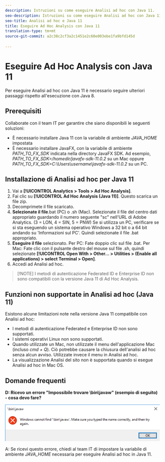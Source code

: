 ```yaml
---
description: Istruzioni su come eseguire Analisi ad hoc con Java 11.
seo-description: Istruzioni su come eseguire Analisi ad hoc con Java 11.
seo-title: Analisi ad hoc e Java 11
title: Eseguire Ad Hoc Analysis con Java 11
translation-type: tm+mt
source-git-commit: a2c38c2cf3a2c1451e2c60e003ebe1fa9bfd145d

---
```



# Eseguire Ad Hoc Analysis con Java 11

Per eseguire Analisi ad hoc con Java 11 è necessario seguire ulteriori passaggi rispetto all'esecuzione con Java 8.

## Prerequisiti

Collaborate con il team IT per garantire che siano disponibili le seguenti soluzioni:

* È necessario installare Java 11 con la variabile di ambiente *JAVA_HOME* impostata
* È necessario installare JavaFX, con la variabile di ambiente *PATH_TO_FX_SDK* indicata nella directory JavaFX SDK. Ad esempio, *PATH_TO_FX_SDK=/homedir/javafx-sdk-11.0.2* su un Mac oppure *PATH_TO_FX_SDK=C:\Users\username\javafx-sdk-11.0.2* su un PC.

## Installazione di Analisi ad hoc per Java 11

1. Vai a **[!UICONTROL Analytics > Tools > Ad Hoc Analysis]**.
1. Fai clic su **[!UICONTROL Ad Hoc Analysis (Java 11)]**. Questo scarica un file zip.
1. Decomprimete il file scaricato.
1. **Selezionate il file**.bat (PC) o .sh (Mac). Selezionate il file del centro dati appropriato guardando il numero seguente "sc" nell'URL di Adobe Analytics. (3 = LON, 4 = SIN, 5 = PNW) Se si utilizza un PC, verificare se si sta eseguendo un sistema operativo Windows a 32 bit o a 64 bit andando su 'Informazioni sul PC'. Quindi selezionate il file .bat appropriato.
1. **Eseguire il file** selezionato. Per PC: Fate doppio clic sul file .bat. Per Mac: Fate clic con il pulsante destro del mouse sul file .sh, quindi selezionate **[!UICONTROL Open With > Other... > Utilities > (Enable all applications) > select Terminal > Open]**.
1. Accedi ad Analisi ad hoc.

> [!NOTE] I metodi di autenticazione Federated ID e Enterprise ID non sono compatibili con la versione Java 11 di Ad Hoc Analysis.

## Funzioni non supportate in Analisi ad hoc (Java 11)

Esistono alcune limitazioni note nella versione Java 11 compatibile con Analisi ad hoc:

* I metodi di autenticazione Federated e Enterprise ID non sono supportati.
* I sistemi operativi Linux non sono supportati.
* Quando utilizzate un Mac, non utilizzate il menu dell'applicazione Mac (incluso *cmd + Q*). Ciò potrebbe causare la chiusura dell'analisi ad hoc senza alcun avviso. Utilizzate invece il menu in Analisi ad hoc.
* La visualizzazione Analisi del sito non è supportata quando si esegue Analisi ad hoc in Mac OS.

## Domande frequenti

**D: Ricevo un errore "Impossibile trovare \bin\javaw" (esempio di seguito) - cosa devo fare?**

![](/help/analyze/ad-hoc-analysis/assets/error-java.png)

A: Se ricevi questo errore, chiedi al team IT di impostare la variabile di ambiente *JAVA_HOME* necessaria per eseguire Analisi ad hoc in Java 11.